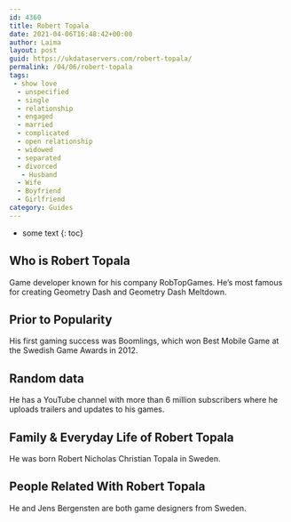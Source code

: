 ```yaml
---
id: 4360
title: Robert Topala
date: 2021-04-06T16:48:42+00:00
author: Laima
layout: post
guid: https://ukdataservers.com/robert-topala/
permalink: /04/06/robert-topala
tags:
 - show love
  - unspecified
  - single
  - relationship
  - engaged
  - married
  - complicated
  - open relationship
  - widowed
  - separated
  - divorced
   - Husband
  - Wife
  - Boyfriend
  - Girlfriend
category: Guides
---
```


* some text
{: toc}


## Who is Robert Topala
                  
                  
                  
Game developer known for his company RobTopGames. He&#8217;s most famous for creating Geometry Dash and Geometry Dash Meltdown.
                  
              
            
              
            
                
                
                
## Prior to Popularity
                  
                  
                  
His first gaming success was Boomlings, which won Best Mobile Game at the Swedish Game Awards in 2012.
                  
              
            
              
            
                
                
                
## Random data
                  
                  
                  
He has a YouTube channel with more than 6 million subscribers where he uploads trailers and updates to his games.
                  
              
            
              
            
                
                
                
## Family & Everyday Life of Robert Topala
                  
                  
                  
He was born Robert Nicholas Christian Topala in Sweden.
                  
              
            
              
            
                
                
                
## People Related With Robert Topala
                  
                  
                  
He and Jens Bergensten are both game designers from Sweden.
                  
              
            
              
            
                
              
            
              
              
            
            
              
            
          
          
          